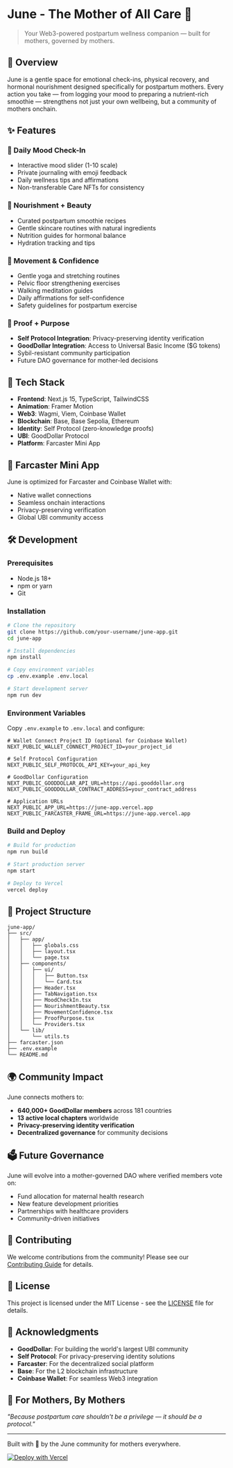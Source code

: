 # June - The Mother of All Care 🌸

> Your Web3-powered postpartum wellness companion — built for mothers, governed by mothers.

## 🌟 Overview

June is a gentle space for emotional check-ins, physical recovery, and hormonal nourishment designed specifically for postpartum mothers. Every action you take — from logging your mood to preparing a nutrient-rich smoothie — strengthens not just your own wellbeing, but a community of mothers onchain.

## ✨ Features

### 🌸 Daily Mood Check-In

- Interactive mood slider (1-10 scale)
- Private journaling with emoji feedback
- Daily wellness tips and affirmations
- Non-transferable Care NFTs for consistency

### 🌿 Nourishment + Beauty

- Curated postpartum smoothie recipes
- Gentle skincare routines with natural ingredients
- Nutrition guides for hormonal balance
- Hydration tracking and tips

### 💪 Movement & Confidence

- Gentle yoga and stretching routines
- Pelvic floor strengthening exercises
- Walking meditation guides
- Daily affirmations for self-confidence
- Safety guidelines for postpartum exercise

### 🔐 Proof + Purpose

- **Self Protocol Integration**: Privacy-preserving identity verification
- **GoodDollar Integration**: Access to Universal Basic Income ($G tokens)
- Sybil-resistant community participation
- Future DAO governance for mother-led decisions

## 🚀 Tech Stack

- **Frontend**: Next.js 15, TypeScript, TailwindCSS
- **Animation**: Framer Motion
- **Web3**: Wagmi, Viem, Coinbase Wallet
- **Blockchain**: Base, Base Sepolia, Ethereum
- **Identity**: Self Protocol (zero-knowledge proofs)
- **UBI**: GoodDollar Protocol
- **Platform**: Farcaster Mini App

## 📱 Farcaster Mini App

June is optimized for Farcaster and Coinbase Wallet with:

- Native wallet connections
- Seamless onchain interactions
- Privacy-preserving verification
- Global UBI community access

## 🛠️ Development

### Prerequisites

- Node.js 18+
- npm or yarn
- Git

### Installation

```bash
# Clone the repository
git clone https://github.com/your-username/june-app.git
cd june-app

# Install dependencies
npm install

# Copy environment variables
cp .env.example .env.local

# Start development server
npm run dev
```

### Environment Variables

Copy `.env.example` to `.env.local` and configure:

```env
# Wallet Connect Project ID (optional for Coinbase Wallet)
NEXT_PUBLIC_WALLET_CONNECT_PROJECT_ID=your_project_id

# Self Protocol Configuration
NEXT_PUBLIC_SELF_PROTOCOL_API_KEY=your_api_key

# GoodDollar Configuration
NEXT_PUBLIC_GOODDOLLAR_API_URL=https://api.gooddollar.org
NEXT_PUBLIC_GOODDOLLAR_CONTRACT_ADDRESS=your_contract_address

# Application URLs
NEXT_PUBLIC_APP_URL=https://june-app.vercel.app
NEXT_PUBLIC_FARCASTER_FRAME_URL=https://june-app.vercel.app
```

### Build and Deploy

```bash
# Build for production
npm run build

# Start production server
npm start

# Deploy to Vercel
vercel deploy
```

## 🔧 Project Structure

```
june-app/
├── src/
│   ├── app/
│   │   ├── globals.css
│   │   ├── layout.tsx
│   │   └── page.tsx
│   ├── components/
│   │   ├── ui/
│   │   │   ├── Button.tsx
│   │   │   └── Card.tsx
│   │   ├── Header.tsx
│   │   ├── TabNavigation.tsx
│   │   ├── MoodCheckIn.tsx
│   │   ├── NourishmentBeauty.tsx
│   │   ├── MovementConfidence.tsx
│   │   ├── ProofPurpose.tsx
│   │   └── Providers.tsx
│   └── lib/
│       └── utils.ts
├── farcaster.json
├── .env.example
└── README.md
```

## 🌍 Community Impact

June connects mothers to:

- **640,000+ GoodDollar members** across 181 countries
- **13 active local chapters** worldwide
- **Privacy-preserving identity verification**
- **Decentralized governance** for community decisions

## 🗳️ Future Governance

June will evolve into a mother-governed DAO where verified members vote on:

- Fund allocation for maternal health research
- New feature development priorities
- Partnerships with healthcare providers
- Community-driven initiatives

## 🤝 Contributing

We welcome contributions from the community! Please see our [Contributing Guide](CONTRIBUTING.md) for details.

## 📄 License

This project is licensed under the MIT License - see the [LICENSE](LICENSE) file for details.

## 🙏 Acknowledgments

- **GoodDollar**: For building the world's largest UBI community
- **Self Protocol**: For privacy-preserving identity solutions
- **Farcaster**: For the decentralized social platform
- **Base**: For the L2 blockchain infrastructure
- **Coinbase Wallet**: For seamless Web3 integration

## 💜 For Mothers, By Mothers

_"Because postpartum care shouldn't be a privilege — it should be a protocol."_

---

Built with 💜 by the June community for mothers everywhere.

[![Deploy with Vercel](https://vercel.com/button)](https://vercel.com/new/clone?repository-url=https%3A%2F%2Fgithub.com%2Fyour-username%2Fjune-app)
